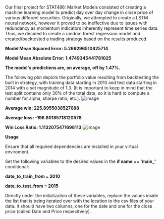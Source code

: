Our final project for STAT486: Market Models consisted of creating a machine learning model to predict day over day change in close price of various different securities. Originally, we attempted to create a LSTM neural network, however it proved to be ineffective due to issues with redundancy as momentum indicators inherently represent time series data. Thus, we 
decided to create a random forest regression model and created/backtested a trading strategy based on the results produced. 

**Model Mean Squared Error: 5.269296510425714**

**Model Mean Absolute Error: 1.4749345441781025**

**The model's predictions are, on average, off by 1.47%.**

The following plot depicts the portfolio value resulting from backtesting the built in strategy, with training data starting in 2010 and test data starting in 2014 with a set magnitude of 1.3. (It is important to keep in mind that the test split contains only 30% of the total data, so it is hard to compute a number for alpha, sharpe ratio, etc.). 
![image](https://github.com/evanwohl/MomentumML/assets/156111794/d66c024f-a1e3-4991-a367-daf22ab5e6bf)

**Average win: 225.8955038527688**

**Average loss: -196.80185718120578**

**Win Loss Ratio:  1.1132075471698113**
![image](https://github.com/evanwohl/MomentumML/assets/156111794/eed62714-6d34-48f1-8e36-2bab0d957eab)

**Usage**

Ensure that all required dependencies are installed in your virtual enviroment.

Set the following variables to the desired values in the **if name == '__main___'** conditional:

**date_to_train_from = 2010**

**date_to_test_from = 2015**

Directly under the initialization of these variables, replace the values inside the list that is being iterated over with the location to the csv files of your data. It should have two columns, one for the date and one for the close price (called Date and Price respecitvely). 
